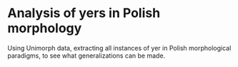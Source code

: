 # Analysis of yers in Polish morphology

Using Unimorph data, extracting all instances of yer in Polish morphological paradigms, to see what generalizations can be made. 
